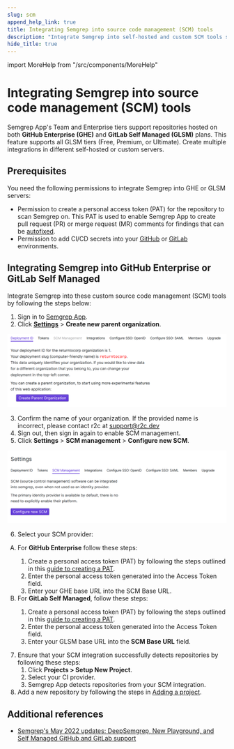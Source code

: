 ```yaml
---
slug: scm 
append_help_link: true
title: Integrating Semgrep into source code management (SCM) tools
description: "Integrate Semgrep into self-hosted and custom SCM tools such as GitHub Enterprise and GitLab Self Hosted."
hide_title: true
---
```


import MoreHelp from "/src/components/MoreHelp"

# Integrating Semgrep into source code management (SCM) tools

Semgrep App's Team and Enterprise tiers support repositories hosted on both **GitHub Enterprise (GHE)** and **GitLab Self Managed (GLSM)** plans. This feature supports all GLSM tiers (Free, Premium, or Ultimate). Create multiple integrations in different self-hosted or custom servers.

## Prerequisites

You need the following permissions to integrate Semgrep into GHE or GLSM servers:

* Permission to create a personal access token (PAT) for the repository to scan Semgrep on. This PAT is used to enable Semgrep App to create pull request (PR) or merge request (MR) comments for findings that can be [autofixed](../notifications/#automatically-fix-your-findings-through-pull-or-merge-requests).
* Permission to add CI/CD secrets into your [GitHub](https://docs.github.com/en/actions/security-guides/encrypted-secrets) or [GitLab](https://docs.gitlab.com/ee/ci/secrets/) environments.

## Integrating Semgrep into GitHub Enterprise or GitLab Self Managed 

Integrate Semgrep into these custom source code management (SCM) tools by following the steps below:

1. Sign in to [Semgrep App](https://semgrep.dev/login).
2. Click **[Settings](https://semgrep.dev/orgs/-/settings)** > **Create new parent organization**.

<div class = "bordered">

![Screenshot of settings for parent organization](../img/app-parent-org.png "Screenshot of settings for parent organization")

</div>

3. Confirm the name of your organization. If the provided name is incorrect, please contact r2c at support@r2c.dev 
4. Sign out, then sign in again to enable SCM management.
5. Click **Settings** > **SCM management** > **Configure new SCM**.

<div class = "bordered">

![Screenshot of SCM configuration tab](../img/app-scm.png)

</div>

6. Select your SCM provider:

<ol type="A">
    <li>For <strong>GitHub Enterprise</strong> follow these steps:</li>
    <ol>
        <li>Create a personal access token (PAT) by following the steps outlined in this <a href="https://docs.github.com/en/enterprise-server@3.1/authentication/keeping-your-account-and-data-secure/creating-a-personal-access-token">guide to creating a PAT</a>.</li>
        <li>Enter the personal access token generated into the Access Token field.</li>
        <li>Enter your GHE base URL into the SCM Base URL.</li>
   </ol>
    <li>For <strong>GitLab Self Managed</strong>, follow these steps:</li>
    <ol>
        <li>Create a personal access token (PAT) by following the steps outlined in this <a href='https://docs.gitlab.com/ee/user/profile/personal_access_tokens.html'>guide to creating a PAT</a>.</li>
        <li>Enter the personal access token generated into the Access Token field.</li>
        <li>Enter your GLSM base URL into the <strong>SCM Base URL</strong> field.</li>
    </ol>
</ol>

7. Ensure that your SCM integration successfully detects repositories by following these steps:
    1. Click **Projects > Setup New Project**.
    2. Select your CI provider.
    3. Semgrep App detects repositories from your SCM integration.
8. Add a new repository by following the steps in [Adding a project](../getting-started-with-semgrep-app/#adding-a-project).

## Additional references
* [Semgrep's May 2022 updates: DeepSemgrep, New Playground, and Self Managed GitHub and GitLab support](https://r2c.dev/blog/2022/semgreps-may-2022-updates/)


<MoreHelp />
